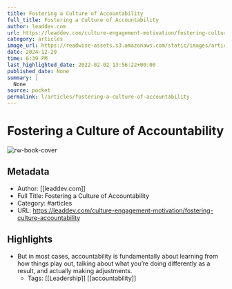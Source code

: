 ```yaml
---
title: Fostering a Culture of Accountability
full_title: Fostering a Culture of Accountability
author: leaddev.com
url: https://leaddev.com/culture-engagement-motivation/fostering-culture-accountability
category: articles
image_url: https://readwise-assets.s3.amazonaws.com/static/images/article2.74d541386bbf.png
date: 2024-12-29
time: 6:39 PM
last_highlighted_date: 2022-02-02 13:56:22+00:00
published_date: None
summary: |
  None
source: pocket
permalink: l/articles/fostering-a-culture-of-accountability
---
```

# Fostering a Culture of Accountability

![rw-book-cover](https://readwise-assets.s3.amazonaws.com/static/images/article2.74d541386bbf.png)

## Metadata
- Author: [[leaddev.com]]
- Full Title: Fostering a Culture of Accountability
- Category: #articles
- URL: https://leaddev.com/culture-engagement-motivation/fostering-culture-accountability

## Highlights
- But in most cases, accountability is fundamentally about learning from how things play out, talking about what you’re doing differently as a result, and actually making adjustments.
    - Tags: [[Leadership]] [[accountability]] 


